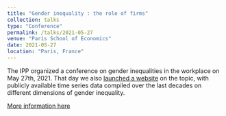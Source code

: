 ```yaml
---
title: "Gender inequality : the role of firms"
collection: talks
type: "Conference"
permalink: /talks/2021-05-27
venue: "Paris School of Economics"
date: 2021-05-27
location: "Paris, France"
---
```


The IPP organized a conference on gender inequalities in the workplace on May 27th, 2021. That day we also [launched a website](www.inegalites-femmes-hommes.ipp.eu) on the topic, with publicly available time series data compiled over the last decades on different dimensions of gender inequality.

[More information here](https://www.ipp.eu/news/27-mai-inegalites-femmes-hommes-le-role-des-entreprises/)

